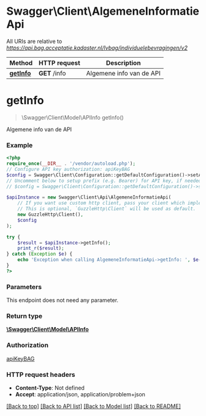 # Swagger\Client\AlgemeneInformatieApi

All URIs are relative to *https://api.bag.acceptatie.kadaster.nl/lvbag/individuelebevragingen/v2*

Method | HTTP request | Description
------------- | ------------- | -------------
[**getInfo**](AlgemeneInformatieApi.md#getinfo) | **GET** /info | Algemene info van de API

# **getInfo**
> \Swagger\Client\Model\APIInfo getInfo()

Algemene info van de API

### Example
```php
<?php
require_once(__DIR__ . '/vendor/autoload.php');
// Configure API key authorization: apiKeyBAG
$config = Swagger\Client\Configuration::getDefaultConfiguration()->setApiKey('X-Api-Key', 'YOUR_API_KEY');
// Uncomment below to setup prefix (e.g. Bearer) for API key, if needed
// $config = Swagger\Client\Configuration::getDefaultConfiguration()->setApiKeyPrefix('X-Api-Key', 'Bearer');

$apiInstance = new Swagger\Client\Api\AlgemeneInformatieApi(
    // If you want use custom http client, pass your client which implements `GuzzleHttp\ClientInterface`.
    // This is optional, `GuzzleHttp\Client` will be used as default.
    new GuzzleHttp\Client(),
    $config
);

try {
    $result = $apiInstance->getInfo();
    print_r($result);
} catch (Exception $e) {
    echo 'Exception when calling AlgemeneInformatieApi->getInfo: ', $e->getMessage(), PHP_EOL;
}
?>
```

### Parameters
This endpoint does not need any parameter.

### Return type

[**\Swagger\Client\Model\APIInfo**](../Model/APIInfo.md)

### Authorization

[apiKeyBAG](../../README.md#apiKeyBAG)

### HTTP request headers

 - **Content-Type**: Not defined
 - **Accept**: application/json, application/problem+json

[[Back to top]](#) [[Back to API list]](../../README.md#documentation-for-api-endpoints) [[Back to Model list]](../../README.md#documentation-for-models) [[Back to README]](../../README.md)

